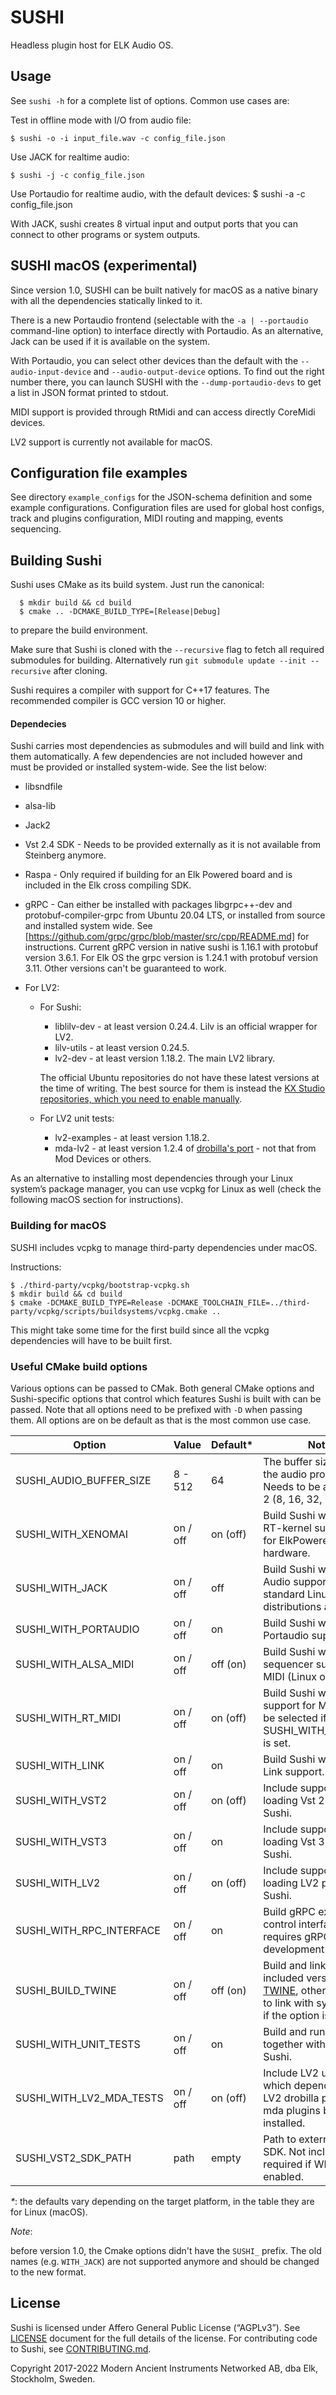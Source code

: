 # SUSHI
Headless plugin host for ELK Audio OS.

## Usage

See `sushi -h` for a complete list of options.
Common use cases are:

Test in offline mode with I/O from audio file:

    $ sushi -o -i input_file.wav -c config_file.json

Use JACK for realtime audio:

    $ sushi -j -c config_file.json

Use Portaudio for realtime audio, with the default devices:
    $ sushi -a -c config_file.json

With JACK, sushi creates 8 virtual input and output ports that you can connect to other programs or system outputs.

## SUSHI macOS (experimental)
Since version 1.0, SUSHI can be built natively for macOS as a native binary with all the dependencies statically linked to it.

There is a new Portaudio frontend (selectable with the `-a | --portaudio` command-line option) to interface directly with Portaudio. As an alternative, Jack can be used if it is available on the system.

With Portaudio, you can select other devices than the default with the `--audio-input-device` and `--audio-output-device` options. To find out the right number there, you can launch SUSHI with the `--dump-portaudio-devs` to get a list in JSON format printed to stdout.

MIDI support is provided through RtMidi and can access directly CoreMidi devices.

LV2 support is currently not available for macOS.

## Configuration file examples

See directory `example_configs` for the JSON-schema definition and some example configurations.
Configuration files are used for global host configs, track and plugins configuration, MIDI routing and mapping, events sequencing.

## Building Sushi
Sushi uses CMake as its build system. Just run the canonical:
```
  $ mkdir build && cd build
  $ cmake .. -DCMAKE_BUILD_TYPE=[Release|Debug]
```

to prepare the build environment.

Make sure that Sushi is cloned with the `--recursive` flag to fetch all required submodules for building. Alternatively run `git submodule update --init --recursive` after cloning.

Sushi requires a compiler with support for C++17 features. The recommended compiler is GCC version 10 or higher.


#### Dependecies
Sushi carries most dependencies as submodules and will build and link with them automatically. A few dependencies are not included however and must be provided or installed system-wide. See the list below:

  * libsndfile

  * alsa-lib

  * Jack2

  * Vst 2.4 SDK - Needs to be provided externally as it is not available from Steinberg anymore.

  * Raspa - Only required if building for an Elk Powered board and is included in the Elk cross compiling SDK.

  * gRPC - Can either be installed with packages libgrpc++-dev and protobuf-compiler-grpc from Ubuntu 20.04 LTS, or installed from source and installed system wide. See [https://github.com/grpc/grpc/blob/master/src/cpp/README.md] for instructions. Current gRPC version in native sushi is 1.16.1 with protobuf version 3.6.1. For Elk OS the grpc version is 1.24.1 with protobuf version 3.11. Other versions can't be guaranteed to work.

  * For LV2:

      * For Sushi:

          * liblilv-dev - at least version 0.24.4. Lilv is an official wrapper for LV2.
          * lilv-utils - at least version 0.24.5.
          * lv2-dev - at least version 1.18.2. The main LV2 library.

        The official Ubuntu repositories do not have these latest versions at the time of writing. The best source for them is instead the [KX Studio repositories, which you need to enable manually](https://kx.studio/Repositories).

      * For LV2 unit tests:

          * lv2-examples - at least version 1.18.2.
          * mda-lv2 - at least version 1.2.4 of [drobilla's port](http://drobilla.net/software/mda-lv2/) - not that from Mod Devices or others.

As an alternative to installing most dependencies through your Linux system’s package manager, you can use vcpkg for Linux as well (check the following macOS section for instructions).

### Building for macOS
SUSHI includes vcpkg to manage third-party dependencies under macOS.

Instructions:

```
$ ./third-party/vcpkg/bootstrap-vcpkg.sh
$ mkdir build && cd build 
$ cmake -DCMAKE_BUILD_TYPE=Release -DCMAKE_TOOLCHAIN_FILE=../third-party/vcpkg/scripts/buildsystems/vcpkg.cmake ..
```

This might take some time for the first build since all the vcpkg dependencies will have to be built first.

### Useful CMake build options
Various options can be passed to CMak. Both general CMake options and Sushi-specific options that control which features Sushi is built with can be passed. Note that all options need to be prefixed with `-D` when passing them. All options are on be default as that is the most common use case.

Option                                | Value    | Default* | Notes
--------------------------------------|----------|----------|------------------------------------------------------------------------------------------------------
SUSHI_AUDIO_BUFFER_SIZE               | 8 - 512  | 64       | The buffer size used in the audio processing. Needs to be a power of 2 (8, 16, 32, 64, 128...).
SUSHI_WITH_XENOMAI                    | on / off | on (off) | Build Sushi with Xenomai RT-kernel support, only for ElkPowered hardware.
SUSHI_WITH_JACK                       | on / off | off      | Build Sushi with Jack Audio support, only for standard Linux distributions and macOS
SUSHI_WITH_PORTAUDIO                  | on / off | on       | Build Sushi with Portaudio support
SUSHI_WITH_ALSA_MIDI                  | on / off | off (on) | Build Sushi with Alsa sequencer support for MIDI (Linux only)
SUSHI_WITH_RT_MIDI                    | on / off | on (off) | Build Sushi with RtMidi support for MIDI. Cannot be selected if SUSHI_WITH_ALSA_MIDI is set.
SUSHI_WITH_LINK                       | on / off | on       | Build Sushi with Ableton Link support.
SUSHI_WITH_VST2                       | on / off | on (off) | Include support for loading Vst 2.x plugins in Sushi.
SUSHI_WITH_VST3                       | on / off | on       | Include support for loading Vst 3.x plugins in Sushi.
SUSHI_WITH_LV2                        | on / off | on (off) | Include support for loading LV2 plugins in Sushi. 
SUSHI_WITH_RPC_INTERFACE              | on / off | on       | Build gRPC external control interface, requires gRPC development files.
SUSHI_BUILD_TWINE                     | on / off | off (on) | Build and link with the included version of [TWINE](https://github.com/elk-audio/twine), otherwise tries to link with system wide if the option is disabled.
SUSHI_WITH_UNIT_TESTS                 | on / off | on       | Build and run unit tests together with building Sushi.
SUSHI_WITH_LV2_MDA_TESTS              | on / off | on (off) | Include LV2 unit tests which depends on the LV2 drobilla port of the mda plugins being installed. 
SUSHI_VST2_SDK_PATH                   | path     | empty    | Path to external Vst 2.4 SDK. Not included and required if WITH_VST2 is enabled.

_*_:
the defaults vary depending on the target platform, in the table they are for Linux (macOS).

_Note_:

before version 1.0, the Cmake options didn't have the `SUSHI_` prefix. The old names (e.g. `WITH_JACK`) are not supported anymore and should be changed to the new format.

## License

Sushi is licensed under Affero General Public License (“AGPLv3”). See [LICENSE](LICENSE.md) document for the full details of the license. For contributing code to Sushi, see [CONTRIBUTING.md](CONTRIBUTING.md).

Copyright 2017-2022 Modern Ancient Instruments Networked AB, dba Elk, Stockholm, Sweden.


